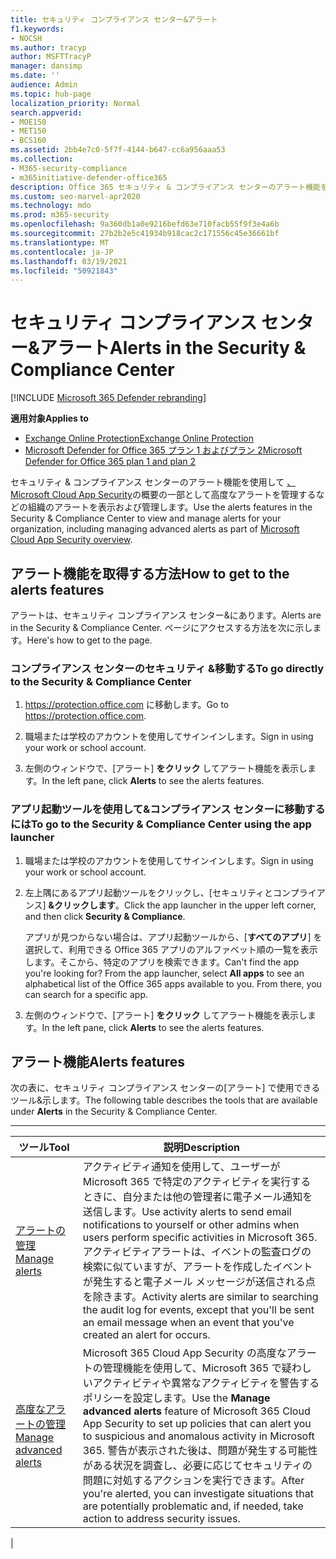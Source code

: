 ```yaml
---
title: セキュリティ コンプライアンス センター&アラート
f1.keywords:
- NOCSH
ms.author: tracyp
author: MSFTTracyP
manager: dansimp
ms.date: ''
audience: Admin
ms.topic: hub-page
localization_priority: Normal
search.appverid:
- MOE150
- MET150
- BCS160
ms.assetid: 2bb4e7c0-5f7f-4144-b647-cc6a956aaa53
ms.collection:
- M365-security-compliance
- m365initiative-defender-office365
description: Office 365 セキュリティ & コンプライアンス センターのアラート機能を使用して、高度なアラートの管理を含むアラートを表示および管理する方法について学習します。
ms.custom: seo-marvel-apr2020
ms.technology: mdo
ms.prod: m365-security
ms.openlocfilehash: 9a360db1a0e9216befd63e710facb55f9f3e4a6b
ms.sourcegitcommit: 27b2b2e5c41934b918cac2c171556c45e36661bf
ms.translationtype: MT
ms.contentlocale: ja-JP
ms.lasthandoff: 03/19/2021
ms.locfileid: "50921843"
---
```

# <a name="alerts-in-the-security--compliance-center"></a><span data-ttu-id="395b8-103">セキュリティ コンプライアンス センター&アラート</span><span class="sxs-lookup"><span data-stu-id="395b8-103">Alerts in the Security & Compliance Center</span></span>

[!INCLUDE [Microsoft 365 Defender rebranding](../includes/microsoft-defender-for-office.md)]

<span data-ttu-id="395b8-104">**適用対象**</span><span class="sxs-lookup"><span data-stu-id="395b8-104">**Applies to**</span></span>
- [<span data-ttu-id="395b8-105">Exchange Online Protection</span><span class="sxs-lookup"><span data-stu-id="395b8-105">Exchange Online Protection</span></span>](exchange-online-protection-overview.md)
- [<span data-ttu-id="395b8-106">Microsoft Defender for Office 365 プラン 1 およびプラン 2</span><span class="sxs-lookup"><span data-stu-id="395b8-106">Microsoft Defender for Office 365 plan 1 and plan 2</span></span>](office-365-atp.md)

<span data-ttu-id="395b8-107">セキュリティ & コンプライアンス センターのアラート機能を使用して [、Microsoft Cloud App Security](/cloud-app-security/what-is-cloud-app-security)の概要の一部として高度なアラートを管理するなどの組織のアラートを表示および管理します。</span><span class="sxs-lookup"><span data-stu-id="395b8-107">Use the alerts features in the Security & Compliance Center to view and manage alerts for your organization, including managing advanced alerts as part of [Microsoft Cloud App Security overview](/cloud-app-security/what-is-cloud-app-security).</span></span>

## <a name="how-to-get-to-the-alerts-features"></a><span data-ttu-id="395b8-108">アラート機能を取得する方法</span><span class="sxs-lookup"><span data-stu-id="395b8-108">How to get to the alerts features</span></span>

<span data-ttu-id="395b8-109">アラートは、セキュリティ コンプライアンス センター&にあります。</span><span class="sxs-lookup"><span data-stu-id="395b8-109">Alerts are in the Security & Compliance Center.</span></span> <span data-ttu-id="395b8-110">ページにアクセスする方法を次に示します。</span><span class="sxs-lookup"><span data-stu-id="395b8-110">Here's how to get to the page.</span></span>

### <a name="to-go-directly-to-the-security--compliance-center"></a><span data-ttu-id="395b8-111">コンプライアンス センターのセキュリティ &移動する</span><span class="sxs-lookup"><span data-stu-id="395b8-111">To go directly to the Security & Compliance Center</span></span>

1. <span data-ttu-id="395b8-112"><https://protection.office.com> に移動します。</span><span class="sxs-lookup"><span data-stu-id="395b8-112">Go to <https://protection.office.com>.</span></span>

2. <span data-ttu-id="395b8-113">職場または学校のアカウントを使用してサインインします。</span><span class="sxs-lookup"><span data-stu-id="395b8-113">Sign in using your work or school account.</span></span>

3. <span data-ttu-id="395b8-114">左側のウィンドウで、[アラート] **をクリック** してアラート機能を表示します。</span><span class="sxs-lookup"><span data-stu-id="395b8-114">In the left pane, click **Alerts** to see the alerts features.</span></span>

### <a name="to-go-to-the-security--compliance-center-using-the-app-launcher"></a><span data-ttu-id="395b8-115">アプリ起動ツールを使用して&コンプライアンス センターに移動するには</span><span class="sxs-lookup"><span data-stu-id="395b8-115">To go to the Security & Compliance Center using the app launcher</span></span>

1. <span data-ttu-id="395b8-116">職場または学校のアカウントを使用してサインインします。</span><span class="sxs-lookup"><span data-stu-id="395b8-116">Sign in using your work or school account.</span></span>

2. <span data-ttu-id="395b8-117">左上隅にあるアプリ起動ツールをクリックし、[セキュリティとコンプライアンス] **&クリックします**。</span><span class="sxs-lookup"><span data-stu-id="395b8-117">Click the app launcher in the upper left corner, and then click **Security & Compliance**.</span></span>

   <span data-ttu-id="395b8-p102">アプリが見つからない場合は、アプリ起動ツールから、[**すべてのアプリ**] を選択して、利用できる Office 365 アプリのアルファベット順の一覧を表示します。そこから、特定のアプリを検索できます。</span><span class="sxs-lookup"><span data-stu-id="395b8-p102">Can't find the app you're looking for? From the app launcher, select **All apps** to see an alphabetical list of the Office 365 apps available to you. From there, you can search for a specific app.</span></span>

3. <span data-ttu-id="395b8-121">左側のウィンドウで、[アラート] **をクリック** してアラート機能を表示します。</span><span class="sxs-lookup"><span data-stu-id="395b8-121">In the left pane, click **Alerts** to see the alerts features.</span></span>

## <a name="alerts-features"></a><span data-ttu-id="395b8-122">アラート機能</span><span class="sxs-lookup"><span data-stu-id="395b8-122">Alerts features</span></span>

<span data-ttu-id="395b8-123">次の表に、セキュリティ コンプライアンス センターの[アラート] で使用できるツール&示します。</span><span class="sxs-lookup"><span data-stu-id="395b8-123">The following table describes the tools that are available under **Alerts** in the Security & Compliance Center.</span></span>

****

|<span data-ttu-id="395b8-124">ツール</span><span class="sxs-lookup"><span data-stu-id="395b8-124">Tool</span></span>|<span data-ttu-id="395b8-125">説明</span><span class="sxs-lookup"><span data-stu-id="395b8-125">Description</span></span>|
|---|---|
|[<span data-ttu-id="395b8-126">アラートの管理</span><span class="sxs-lookup"><span data-stu-id="395b8-126">Manage alerts</span></span>](../../compliance/create-activity-alerts.md)|<span data-ttu-id="395b8-127">アクティビティ通知を使用して、ユーザーが Microsoft 365 で特定のアクティビティを実行するときに、自分または他の管理者に電子メール通知を送信します。</span><span class="sxs-lookup"><span data-stu-id="395b8-127">Use activity alerts to send email notifications to yourself or other admins when users perform specific activities in Microsoft 365.</span></span> <span data-ttu-id="395b8-128">アクティビティアラートは、イベントの監査ログの検索に似ていますが、アラートを作成したイベントが発生すると電子メール メッセージが送信される点を除きます。</span><span class="sxs-lookup"><span data-stu-id="395b8-128">Activity alerts are similar to searching the audit log for events, except that you'll be sent an email message when an event that you've created an alert for occurs.</span></span>|
|[<span data-ttu-id="395b8-129">高度なアラートの管理</span><span class="sxs-lookup"><span data-stu-id="395b8-129">Manage advanced alerts</span></span>](/cloud-app-security/what-is-cloud-app-security)|<span data-ttu-id="395b8-130">Microsoft  365 Cloud App Security の高度なアラートの管理機能を使用して、Microsoft 365 で疑わしいアクティビティや異常なアクティビティを警告するポリシーを設定します。</span><span class="sxs-lookup"><span data-stu-id="395b8-130">Use the **Manage advanced alerts** feature of Microsoft 365 Cloud App Security to set up policies that can alert you to suspicious and anomalous activity in Microsoft 365.</span></span> <span data-ttu-id="395b8-131">警告が表示された後は、問題が発生する可能性がある状況を調査し、必要に応じてセキュリティの問題に対処するアクションを実行できます。</span><span class="sxs-lookup"><span data-stu-id="395b8-131">After you're alerted, you can investigate situations that are potentially problematic and, if needed, take action to address security issues.</span></span>|
|